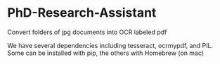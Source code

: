 # PhD-Research-Assistant
Convert folders of jpg documents into OCR labeled pdf

We have several dependencies including tesseract, ocrmypdf, and PIL. Some can be installed with pip, the others with Homebrew (on mac)

